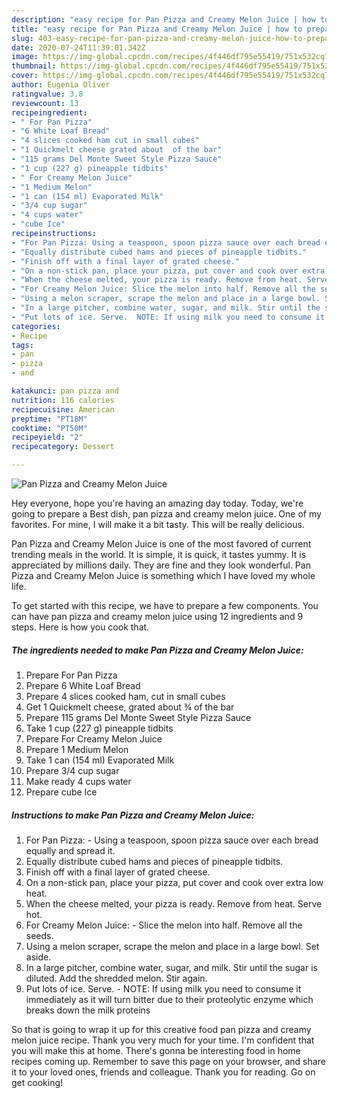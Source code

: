 ```yaml
---
description: "easy recipe for Pan Pizza and Creamy Melon Juice | how to prepare Pan Pizza and Creamy Melon Juice"
title: "easy recipe for Pan Pizza and Creamy Melon Juice | how to prepare Pan Pizza and Creamy Melon Juice"
slug: 403-easy-recipe-for-pan-pizza-and-creamy-melon-juice-how-to-prepare-pan-pizza-and-creamy-melon-juice
date: 2020-07-24T11:39:01.342Z
image: https://img-global.cpcdn.com/recipes/4f446df795e55419/751x532cq70/pan-pizza-and-creamy-melon-juice-recipe-main-photo.jpg
thumbnail: https://img-global.cpcdn.com/recipes/4f446df795e55419/751x532cq70/pan-pizza-and-creamy-melon-juice-recipe-main-photo.jpg
cover: https://img-global.cpcdn.com/recipes/4f446df795e55419/751x532cq70/pan-pizza-and-creamy-melon-juice-recipe-main-photo.jpg
author: Eugenia Oliver
ratingvalue: 3.8
reviewcount: 13
recipeingredient:
- " For Pan Pizza"
- "6 White Loaf Bread"
- "4 slices cooked ham cut in small cubes"
- "1 Quickmelt cheese grated about  of the bar"
- "115 grams Del Monte Sweet Style Pizza Sauce"
- "1 cup (227 g) pineapple tidbits"
- " For Creamy Melon Juice"
- "1 Medium Melon"
- "1 can (154 ml) Evaporated Milk"
- "3/4 cup sugar"
- "4 cups water"
- "cube Ice"
recipeinstructions:
- "For Pan Pizza: Using a teaspoon, spoon pizza sauce over each bread equally and spread it."
- "Equally distribute cubed hams and pieces of pineapple tidbits."
- "Finish off with a final layer of grated cheese."
- "On a non-stick pan, place your pizza, put cover and cook over extra low heat."
- "When the cheese melted, your pizza is ready. Remove from heat. Serve hot."
- "For Creamy Melon Juice: Slice the melon into half. Remove all the seeds."
- "Using a melon scraper, scrape the melon and place in a large bowl. Set aside."
- "In a large pitcher, combine water, sugar, and milk. Stir until the sugar is diluted. Add the shredded melon. Stir again."
- "Put lots of ice. Serve.  NOTE: If using milk you need to consume it immediately as it will turn bitter due to their proteolytic enzyme which breaks down the milk proteins"
categories:
- Recipe
tags:
- pan
- pizza
- and

katakunci: pan pizza and 
nutrition: 116 calories
recipecuisine: American
preptime: "PT18M"
cooktime: "PT50M"
recipeyield: "2"
recipecategory: Dessert

---
```



![Pan Pizza and Creamy Melon Juice](https://img-global.cpcdn.com/recipes/4f446df795e55419/751x532cq70/pan-pizza-and-creamy-melon-juice-recipe-main-photo.jpg)

Hey everyone, hope you're having an amazing day today. Today, we're going to prepare a Best dish, pan pizza and creamy melon juice. One of my favorites. For mine, I will make it a bit tasty. This will be really delicious.

Pan Pizza and Creamy Melon Juice is one of the most favored of current trending meals in the world. It is simple, it is quick, it tastes yummy. It is appreciated by millions daily. They are fine and they look wonderful. Pan Pizza and Creamy Melon Juice is something which I have loved my whole life.




To get started with this recipe, we have to prepare a few components. You can have pan pizza and creamy melon juice using 12 ingredients and 9 steps. Here is how you cook that.

<!--inarticleads1-->

##### The ingredients needed to make Pan Pizza and Creamy Melon Juice:

1. Prepare  For Pan Pizza
1. Prepare 6 White Loaf Bread
1. Prepare 4 slices cooked ham, cut in small cubes
1. Get 1 Quickmelt cheese, grated about ¾ of the bar
1. Prepare 115 grams Del Monte Sweet Style Pizza Sauce
1. Take 1 cup (227 g) pineapple tidbits
1. Prepare  For Creamy Melon Juice
1. Prepare 1 Medium Melon
1. Take 1 can (154 ml) Evaporated Milk
1. Prepare 3/4 cup sugar
1. Make ready 4 cups water
1. Prepare cube Ice




<!--inarticleads2-->

##### Instructions to make Pan Pizza and Creamy Melon Juice:

1. For Pan Pizza: - Using a teaspoon, spoon pizza sauce over each bread equally and spread it.
1. Equally distribute cubed hams and pieces of pineapple tidbits.
1. Finish off with a final layer of grated cheese.
1. On a non-stick pan, place your pizza, put cover and cook over extra low heat.
1. When the cheese melted, your pizza is ready. Remove from heat. Serve hot.
1. For Creamy Melon Juice: - Slice the melon into half. Remove all the seeds.
1. Using a melon scraper, scrape the melon and place in a large bowl. Set aside.
1. In a large pitcher, combine water, sugar, and milk. Stir until the sugar is diluted. Add the shredded melon. Stir again.
1. Put lots of ice. Serve.  - NOTE: If using milk you need to consume it immediately as it will turn bitter due to their proteolytic enzyme which breaks down the milk proteins




So that is going to wrap it up for this creative food pan pizza and creamy melon juice recipe. Thank you very much for your time. I'm confident that you will make this at home. There's gonna be interesting food in home recipes coming up. Remember to save this page on your browser, and share it to your loved ones, friends and colleague. Thank you for reading. Go on get cooking!
